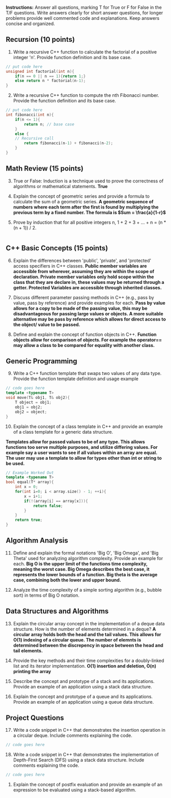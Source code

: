 **Instructions:** Answer all questions, marking T for True or F for False in the T/F questions. Write answers clearly for short answer questions, for longer problems provide well commented code and explanations. Keep answers concise and organized.

## Recursion (10 points)

1) Write a recursive C++ function to calculate the factorial of a positive integer 'n'. Provide function definition and its base case.

```cpp
// put code here
unsigned int factorial(int n){ 
	if(n == 0 || n == 1){return 1;}
	else return n * factorial(n-1);
}
```

2) Write a recursive C++ function to compute the nth Fibonacci number. Provide the function definition and its base case.

```cpp
// put code here
int fibonacci(int n){
	if(n <= 1){
		return n; // base case
	}
	else {
	// Recursive call
		return fibonacci(n-1) + fibonacci(n-2);
	}
}
```


## Math Review (15 points)

3) True or False: Induction is a technique used to prove the correctness of algorithms or mathematical statements.
	**True**

4) Explain the concept of geometric series and provide a formula to calculate the sum of a geometric series.
	**A geometric sequence of numbers where each term after the first is found by multiplying the previous term by a fixed number. The formula is $Sum = \frac{a}{1-r}$**

1) Prove by induction that for all positive integers n, 1 + 2 + 3 + ... + n = (n * (n + 1)) / 2.

```md

```

## C++ Basic Concepts (15 points)

6) Explain the differences between 'public', 'private', and 'protected' access specifiers in C++ classes.
**Public member variables are accessible from wherever, assuming they are within the scope of declaration. Private member variables only hold scope within the class that they are declare in, these values may be returned through a getter. Protected Variables are accessible through inherited classes.**

7) Discuss different parameter passing methods in C++ (e.g., pass by value, pass by reference) and provide examples for each.
**Pass by value allows for a copy to be made of the passing value, this may be disadvantageous for passing large values or objects. A more suitable alternative may be pass by reference which allows for direct access to the object/ value to be passed.**

8) Define and explain the concept of function objects in C++.
**Function objects allow for comparison of objects. For example the operator== may allow a class to be compared for equality with another class.**


## Generic Programming

9) Write a C++ function template that swaps two values of any data type. Provide the function template definition and usage example

```cpp
// code goes here
template <typename T>
void move(T& obj1, T& obj2){
	T object = obj1;
	obj1 = obj2;
	obj2 = object;
}
```

10) Explain the concept of a class template in C++ and provide an example of a class template for a generic data structure.

**Templates allow for passed values to be of any type. This allows functions too serve multiple purposes, and utilize differing values. For example say a user wants to see if all values within an array are equal. The user may use a template to allow for types other than int or string to be used.**

```cpp
// Example Worked Out
template <typename T>
bool equal(T* array){
	int x = 0;
	for(int i=0; i < array.size() - 1; ++i){
		x = i+1;
		if(!(array[i] == array[x])){
			return false;
		}
	}
	return true;
}
```


## Algorithm Analysis

11) Define and explain the formal notations 'Big O', 'Big Omega', and 'Big Theta' used for analyzing algorithm complexity. Provide an example for each.
**Big O is the upper limit of the functions time complexity, meaning the worst case. Big Omega describes the best case, it represents the lower bounds of a function. Big theta is the average case, combining both the lower and upper bound.**

1) Analyze the time complexity of a simple sorting algorithm (e.g., bubble sort) in terms of Big O notation.


## Data Structures and Algorithms

13) Explain the circular array concept in the implementation of a deque data structure. How is the number of elements determined in a deque?
**A circular array holds both the head and the tail values. This allows for O(1) indexing of a circular queue. The number of elemnts is determined between the discrepency in space between the head and tail elements.**

14) Provide the key methods and their time complexities for a doubly-linked list and its iterator implementation.
**O(1) insertion and deletion, O(n) printing the array**

15) Describe the concept and prototype of a stack and its applications. Provide an example of an application using a stack data structure.
16) Explain the concept and prototype of a queue and its applications. Provide an example of an application using a queue data structure.


## Project Questions 

17) Write a code snippet in C++ that demonstrates the insertion operation in a circular deque. Include comments explaining the code.

```cpp
// code goes here
```

18) Write a code snippet in C++ that demonstrates the implementation of Depth-First Search (DFS) using a stack data structure. Include comments explaining the code.

```cpp
// code goes here
```

1) Explain the concept of postfix evaluation and provide an example of an expression to be evaluated using a stack-based algorithm.
